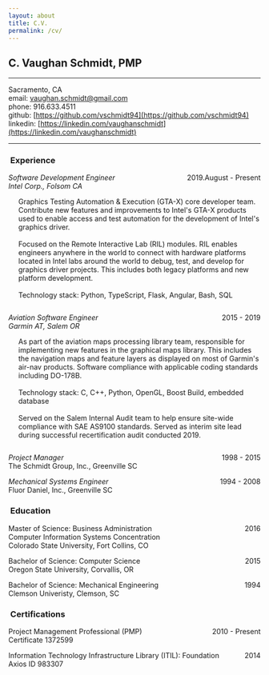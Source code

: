 ```yaml
---
layout: about
title: C.V.
permalink: /cv/
---
```

C. Vaughan Schmidt, PMP
-----------------------

--------------------------

Sacramento, CA  
email: [vaughan.schmidt@gmail.com](mailto:vaughan.schmidt@gmail.com)  
phone: 916.633.4511  
github: [https://github.com/vschmidt94](https://github.com/vschmidt94)  
linkedin: [https://linkedin.com/vaughanschmidt](https://linkedin.com/vaughanschmidt)  

--------------------------

<h3><i class="fas fa-briefcase"></i>&nbsp;Experience</h3>

_Software Development Engineer_
<span style="float:right">2019.August - Present</span><br />
_Intel Corp., Folsom CA_

<div style="padding-left:20px; padding-bottom:14px">
Graphics Testing Automation & Execution (GTA-X) core developer team. Contribute new features and improvements to
Intel's GTA-X products used to enable access and test automation for the development of Intel's graphics driver. <br />
<br />
Focused on the Remote Interactive Lab (RIL) modules. RIL enables engineers anywhere in the world to connect with
hardware platforms located in Intel labs around the world to debug, test, and develop for graphics driver projects.
This includes both legacy platforms and new platform development.<br />
<br />
Technology stack: Python, TypeScript, Flask, Angular, Bash, SQL
</div>  
   
_Aviation Software Engineer_
<span style="float:right">2015 - 2019</span><br />
_Garmin AT, Salem OR_

<div style="padding-left:20px; padding-bottom:14px">
As part of the aviation maps processing library team, responsible for implementing new features in the graphical
maps library. This includes the navigation maps and feature layers as displayed on most of Garmin's air-nav
products. Software compliance with applicable coding standards including DO-178B.<br />
<br />
Technology stack: C, C++, Python, OpenGL, Boost Build, embedded database<br />
<br />
Served on the Salem Internal Audit team to help ensure site-wide compliance with SAE AS9100 standards. Served as
interim site lead during successful recertification audit conducted 2019.
</div>

_Project Manager_
<span style="float:right">1998 - 2015</span><br />
The Schmidt Group, Inc., Greenville SC

_Mechanical Systems Engineer_
<span style="float:right">1994 - 2008</span><br />
Fluor Daniel, Inc., Greenville SC

<h3><i class="fas fa-graduation-cap"></i>&nbsp;Education</h3>

Master of Science: Business Administration
<span style="float:right">2016</span><br />
Computer Information Systems Concentration<br />
Colorado State University, Fort Collins, CO

Bachelor of Science: Computer Science
<span style="float:right">2015</span><br />
Oregon State University, Corvallis, OR
  
Bachelor of Science: Mechanical Engineering
<span style="float:right">1994</span><br />
Clemson Univeristy, Clemson, SC


<h3><i class="fas fa-certificate"></i>&nbsp;Certifications</h3>

Project Management Professional (PMP)
<span style="float:right">2010 - Present</span><br />
Certificate 1372599

Information Technology Infrastructure Library (ITIL): Foundation
<span style="float:right">2014</span><br />
Axios ID 983307
